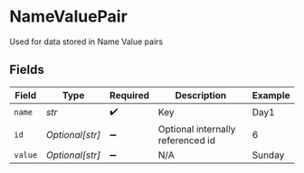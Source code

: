 # NameValuePair

Used for data stored in Name Value pairs


## Fields

| Field                             | Type                              | Required                          | Description                       | Example                           |
| --------------------------------- | --------------------------------- | --------------------------------- | --------------------------------- | --------------------------------- |
| `name`                            | *str*                             | :heavy_check_mark:                | Key                               | Day1                              |
| `id`                              | *Optional[str]*                   | :heavy_minus_sign:                | Optional internally referenced id | 6                                 |
| `value`                           | *Optional[str]*                   | :heavy_minus_sign:                | N/A                               | Sunday                            |
